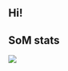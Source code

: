 ## Hi!
## SoM stats
![](https://github-readme-stats.hackclub.dev/api/wakatime?username=6694&api_domain=hackatime.hackclub.com&theme=darcula&custom_title=Hackatime+Stats&layout=compact&cache_seconds=0&langs_count=8)

<!--
**HQ2000-Rust/HQ2000-Rust** is a ✨ _special_ ✨ repository because its `README.md` (this file) appears on your GitHub profile.

Here are some ideas to get you started:

- 🔭 I’m currently working on ...
- 🌱 I’m currently learning ...
- 👯 I’m looking to collaborate on ...
- 🤔 I’m looking for help with ...
- 💬 Ask me about ...
- 📫 How to reach me: ...
- 😄 Pronouns: ...
- ⚡ Fun fact: ...
-->
